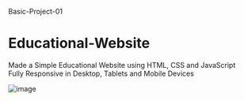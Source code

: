 Basic-Project-01

# Educational-Website
Made a Simple Educational Website using HTML, CSS and JavaScript <br>
Fully Responsive in Desktop, Tablets and Mobile Devices

![image](https://github.com/divyomm/Educational-Website/assets/110224064/57c7f798-8ca2-43ad-90a3-e07681cbed97)
